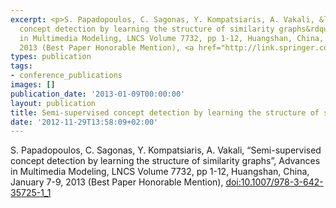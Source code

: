 ```yaml
---
excerpt: <p>S. Papadopoulos, C. Sagonas, Y. Kompatsiaris, A. Vakali, &ldquo;Semi-supervised
  concept detection by learning the structure of similarity graphs&rdquo;, Advances
  in Multimedia Modeling, LNCS Volume 7732, pp 1-12, Huangshan, China, January 7-9,
  2013 (Best Paper Honorable Mention), <a href="http://link.springer.com/chapter/10.1007%2F978-3-642-35725-1_1">doi:10.1007/978-3-642-35725-1_1</a></p>
types: publication
tags:
- conference_publications
images: []
publication_date: '2013-01-09T00:00:00'
layout: publication
title: Semi-supervised concept detection by learning the structure of similarity graphs
date: '2012-11-29T13:58:09+02:00'
---
```

<p>S. Papadopoulos, C. Sagonas, Y. Kompatsiaris, A. Vakali, &ldquo;Semi-supervised concept detection by learning the structure of similarity graphs&rdquo;, Advances in Multimedia Modeling, LNCS Volume 7732, pp 1-12, Huangshan, China, January 7-9, 2013 (Best Paper Honorable Mention), <a href="http://link.springer.com/chapter/10.1007%2F978-3-642-35725-1_1">doi:10.1007/978-3-642-35725-1_1</a></p>
